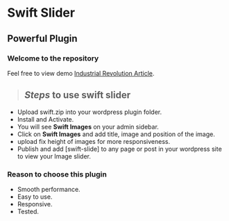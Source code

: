 Swift Slider
============

Powerful Plugin
---------------

### Welcome to the repository

Feel free to view demo [Industrial Revolution Article](http://18.188.193.109).

> ## *Steps* to use swift slider
* Upload swift.zip into your wordpress plugin folder.
* Install and Activate.
* You will see **Swift Images** on your admin sidebar.
* Click on **Swift Images** and add title, image and position of the image.
* upload fix height of images for more responsiveness.
* Publish and add [swift-slide] to any page or post in your wordpress site to view your Image slider.

### Reason to choose this plugin
+ Smooth performance.
+ Easy to use.
+ Responsive.
+ Tested.

